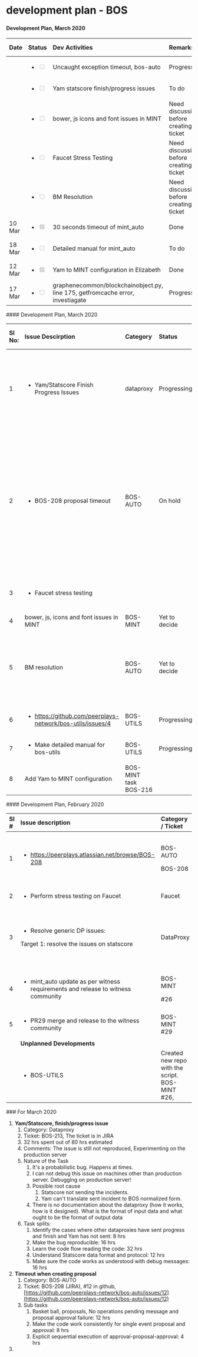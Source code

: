 # development plan - BOS

### 

#### Development Plan, March 2020

<table>
  <thead>
    <tr>
      <th style="text-align:left"><b>Date</b>
      </th>
      <th style="text-align:left">Status</th>
      <th style="text-align:left"><b>Dev Activities</b>
      </th>
      <th style="text-align:left"><b>Remarks</b>
      </th>
      <th style="text-align:left"><b>Github/JIRA issue</b>
      </th>
    </tr>
  </thead>
  <tbody>
    <tr>
      <td style="text-align:left"></td>
      <td style="text-align:left">
        <p></p>
        <ul class="contains-task-list">
          <li class="task-list-item">
            <input type="checkbox" class="task-list-item-checkbox" disabled />
          </li>
        </ul>
      </td>
      <td style="text-align:left">Uncaught exception timeout, bos-auto</td>
      <td style="text-align:left">Progressing</td>
      <td style="text-align:left">bos-auto #12</td>
    </tr>
    <tr>
      <td style="text-align:left"></td>
      <td style="text-align:left">
        <p></p>
        <ul class="contains-task-list">
          <li class="task-list-item">
            <input type="checkbox" class="task-list-item-checkbox" disabled />
          </li>
        </ul>
      </td>
      <td style="text-align:left">Yam statscore finish/progress issues</td>
      <td style="text-align:left">To do</td>
      <td style="text-align:left">BOS-213</td>
    </tr>
    <tr>
      <td style="text-align:left"></td>
      <td style="text-align:left">
        <p></p>
        <ul class="contains-task-list">
          <li class="task-list-item">
            <input type="checkbox" class="task-list-item-checkbox" disabled />
          </li>
        </ul>
      </td>
      <td style="text-align:left">bower, js icons and font issues in MINT</td>
      <td style="text-align:left">Need discussion before creating ticket</td>
      <td style="text-align:left"></td>
    </tr>
    <tr>
      <td style="text-align:left"></td>
      <td style="text-align:left">
        <p></p>
        <ul class="contains-task-list">
          <li class="task-list-item">
            <input type="checkbox" class="task-list-item-checkbox" disabled />
          </li>
        </ul>
      </td>
      <td style="text-align:left">Faucet Stress Testing</td>
      <td style="text-align:left">Need discussion before creating ticket</td>
      <td style="text-align:left"></td>
    </tr>
    <tr>
      <td style="text-align:left"></td>
      <td style="text-align:left">
        <p></p>
        <ul class="contains-task-list">
          <li class="task-list-item">
            <input type="checkbox" class="task-list-item-checkbox" disabled />
          </li>
        </ul>
      </td>
      <td style="text-align:left">BM Resolution</td>
      <td style="text-align:left">Need discussion before creating ticket</td>
      <td style="text-align:left"></td>
    </tr>
    <tr>
      <td style="text-align:left">10 Mar</td>
      <td style="text-align:left">
        <p></p>
        <ul class="contains-task-list">
          <li class="task-list-item">
            <input type="checkbox" class="task-list-item-checkbox" checked disabled
            />
          </li>
        </ul>
      </td>
      <td style="text-align:left">30 seconds timeout of mint_auto</td>
      <td style="text-align:left">Done</td>
      <td style="text-align:left">bos-utils #4</td>
    </tr>
    <tr>
      <td style="text-align:left">18 Mar</td>
      <td style="text-align:left">
        <p></p>
        <ul class="contains-task-list">
          <li class="task-list-item">
            <input type="checkbox" class="task-list-item-checkbox" disabled />
          </li>
        </ul>
      </td>
      <td style="text-align:left">Detailed manual for mint_auto</td>
      <td style="text-align:left">To do</td>
      <td style="text-align:left">bos-utils #6</td>
    </tr>
    <tr>
      <td style="text-align:left">12 Mar</td>
      <td style="text-align:left">
        <p></p>
        <ul class="contains-task-list">
          <li class="task-list-item">
            <input type="checkbox" class="task-list-item-checkbox" checked disabled
            />
          </li>
        </ul>
      </td>
      <td style="text-align:left">Yam to MINT configuration in Elizabeth</td>
      <td style="text-align:left">Done</td>
      <td style="text-align:left">BOS-216</td>
    </tr>
    <tr>
      <td style="text-align:left">17 Mar</td>
      <td style="text-align:left">
        <p></p>
        <ul class="contains-task-list">
          <li class="task-list-item">
            <input type="checkbox" class="task-list-item-checkbox" disabled />
          </li>
        </ul>
      </td>
      <td style="text-align:left">graphenecommon/blockchainobject.py, line 175, getfromcache error, investiagate</td>
      <td
      style="text-align:left">Progressing</td>
        <td style="text-align:left">bos-auto #12</td>
    </tr>
  </tbody>
</table>#### Development Plan, March 2020

<table>
  <thead>
    <tr>
      <th style="text-align:left"><b>Sl No:</b>
      </th>
      <th style="text-align:left"><b>Issue Descirption</b>
      </th>
      <th style="text-align:left"><b>Category</b>
      </th>
      <th style="text-align:left"><b>Status</b>
      </th>
      <th style="text-align:left"><b>Effort in hrs</b>
      </th>
      <th style="text-align:left"><b>Target Date</b>
      </th>
      <th style="text-align:left"><b>Ticket</b>
      </th>
      <th style="text-align:left"><b>Comments</b>
      </th>
    </tr>
  </thead>
  <tbody>
    <tr>
      <td style="text-align:left">1</td>
      <td style="text-align:left">
        <ul>
          <li>Yam/Statscore Finish Progress Issues</li>
        </ul>
      </td>
      <td style="text-align:left">dataproxy</td>
      <td style="text-align:left">Progressing</td>
      <td style="text-align:left">40</td>
      <td style="text-align:left">2020/03/13</td>
      <td style="text-align:left">BOS-213</td>
      <td style="text-align:left">
        <p>The issue is still not reproduced,
          <br />Experimenting on the production server,</p>
        <p>32 hrs spent</p>
      </td>
    </tr>
    <tr>
      <td style="text-align:left">2</td>
      <td style="text-align:left">
        <ul>
          <li>BOS-208 proposal timeout</li>
        </ul>
      </td>
      <td style="text-align:left">BOS-AUTO</td>
      <td style="text-align:left">On hold</td>
      <td style="text-align:left">80</td>
      <td style="text-align:left"></td>
      <td style="text-align:left">
        <p>#12</p>
        <p>BOS-208</p>
      </td>
      <td style="text-align:left">
        <p>It needs a larger understanding of the system.
          <br />The issue takes time to reproduce each time (waiting time). And once the
          issue is noticed, it takes time to clear things in the queue.</p>
        <p>120 hrs spent.</p>
      </td>
    </tr>
    <tr>
      <td style="text-align:left">3</td>
      <td style="text-align:left">
        <ul>
          <li>Faucet stress testing</li>
        </ul>
      </td>
      <td style="text-align:left"></td>
      <td style="text-align:left"></td>
      <td style="text-align:left"></td>
      <td style="text-align:left">2020/03/20</td>
      <td style="text-align:left"></td>
      <td style="text-align:left">Yet to study the system and issues to make an estimate</td>
    </tr>
    <tr>
      <td style="text-align:left">4</td>
      <td style="text-align:left">bower, js, icons and font issues in MINT</td>
      <td style="text-align:left">BOS-MINT</td>
      <td style="text-align:left">Yet to decide</td>
      <td style="text-align:left"></td>
      <td style="text-align:left"></td>
      <td style="text-align:left"></td>
      <td style="text-align:left"></td>
    </tr>
    <tr>
      <td style="text-align:left">5</td>
      <td style="text-align:left">BM resolution</td>
      <td style="text-align:left">BOS-AUTO</td>
      <td style="text-align:left">Yet to decide</td>
      <td style="text-align:left"></td>
      <td style="text-align:left"></td>
      <td style="text-align:left"></td>
      <td style="text-align:left">Test for betting market resolution by placing bets for non-sequential
        betting market ids case.</td>
    </tr>
    <tr>
      <td style="text-align:left">6</td>
      <td style="text-align:left">
        <ul>
          <li><a href="https://github.com/peerplays-network/bos-utils/issues/4">https://github.com/peerplays-network/bos-utils/issues/4</a>
          </li>
        </ul>
      </td>
      <td style="text-align:left">BOS-UTILS</td>
      <td style="text-align:left">Progressing</td>
      <td style="text-align:left">4</td>
      <td style="text-align:left">2020/03/09</td>
      <td style="text-align:left">#4</td>
      <td style="text-align:left">30 Seconds timeout</td>
    </tr>
    <tr>
      <td style="text-align:left">7</td>
      <td style="text-align:left">
        <ul>
          <li>Make detailed manual for bos-utils</li>
        </ul>
      </td>
      <td style="text-align:left">BOS-UTILS</td>
      <td style="text-align:left">Progressing</td>
      <td style="text-align:left">2</td>
      <td style="text-align:left"></td>
      <td style="text-align:left">#6</td>
      <td style="text-align:left"></td>
    </tr>
    <tr>
      <td style="text-align:left">8</td>
      <td style="text-align:left">Add Yam to MINT configuration</td>
      <td style="text-align:left">BOS-MINT task
        <br />BOS-216</td>
      <td style="text-align:left"></td>
      <td style="text-align:left"></td>
      <td style="text-align:left"></td>
      <td style="text-align:left">BOS-216</td>
      <td style="text-align:left"></td>
    </tr>
  </tbody>
</table>#### Development Plan, February 2020

<table>
  <thead>
    <tr>
      <th style="text-align:left"><b>Sl #</b>
      </th>
      <th style="text-align:left"><b>Issue description</b>
      </th>
      <th style="text-align:left"><b>Category / Ticket</b>
      </th>
      <th style="text-align:left"><b>Status</b>
      </th>
      <th style="text-align:left"><b>Development effort</b>
      </th>
      <th style="text-align:left"><b>Target date</b>
      </th>
      <th style="text-align:left"><b>Comments</b>
      </th>
    </tr>
  </thead>
  <tbody>
    <tr>
      <td style="text-align:left">1</td>
      <td style="text-align:left">
        <ul>
          <li><a href="https://peerplays.atlassian.net/browse/BOS-208">https://peerplays.atlassian.net/browse/BOS-208</a>
          </li>
        </ul>
      </td>
      <td style="text-align:left">
        <p>BOS-AUTO</p>
        <p>BOS-208</p>
      </td>
      <td style="text-align:left">On hold</td>
      <td style="text-align:left">20 hrs</td>
      <td style="text-align:left">2020-02-21</td>
      <td style="text-align:left">Need further knowledge of the bos-auto eco system.</td>
    </tr>
    <tr>
      <td style="text-align:left">2</td>
      <td style="text-align:left">
        <ul>
          <li>Perform stress testing on Faucet</li>
        </ul>
      </td>
      <td style="text-align:left">Faucet</td>
      <td style="text-align:left">Open</td>
      <td style="text-align:left">4 hrs</td>
      <td style="text-align:left">2020-02-21</td>
      <td style="text-align:left"></td>
    </tr>
    <tr>
      <td style="text-align:left">3</td>
      <td style="text-align:left">
        <ul>
          <li>Resolve generic DP issues:</li>
        </ul>
        <p>Target 1: resolve the issues on statscore</p>
      </td>
      <td style="text-align:left">DataProxy</td>
      <td style="text-align:left">open</td>
      <td style="text-align:left">16 - 24 hrs</td>
      <td style="text-align:left">2020-02-26</td>
      <td style="text-align:left">The effort might vary based on issues found in statscore specific code</td>
    </tr>
    <tr>
      <td style="text-align:left">4</td>
      <td style="text-align:left">
        <ul>
          <li>mint_auto update as per witness requirements and release to witness community</li>
        </ul>
      </td>
      <td style="text-align:left">
        <p>BOS-MINT
          <br />
        </p>
        <p>#26</p>
      </td>
      <td style="text-align:left">In progress</td>
      <td style="text-align:left"></td>
      <td style="text-align:left"></td>
      <td style="text-align:left"></td>
    </tr>
    <tr>
      <td style="text-align:left">5</td>
      <td style="text-align:left">
        <ul>
          <li>PR29 merge and release to the witness community</li>
        </ul>
      </td>
      <td style="text-align:left">BOS-MINT
        <br />#29</td>
      <td style="text-align:left">In progress</td>
      <td style="text-align:left"></td>
      <td style="text-align:left"></td>
      <td style="text-align:left"></td>
    </tr>
    <tr>
      <td style="text-align:left"></td>
      <td style="text-align:left"><b>Unplanned Developments</b>
      </td>
      <td style="text-align:left"></td>
      <td style="text-align:left"></td>
      <td style="text-align:left"></td>
      <td style="text-align:left"></td>
      <td style="text-align:left"></td>
    </tr>
    <tr>
      <td style="text-align:left"></td>
      <td style="text-align:left">
        <ul>
          <li>BOS-UTILS</li>
        </ul>
      </td>
      <td style="text-align:left">Created new repo with the script.
        <br />BOS-MINT #26,
        <br />
      </td>
      <td style="text-align:left"></td>
      <td style="text-align:left"></td>
      <td style="text-align:left"></td>
      <td style="text-align:left">Second release for betting market conflicts.</td>
    </tr>
  </tbody>
</table>### For March 2020

1. **Yam/Statscore, finish/progress issue**
   1. Category: Dataproxy 
   2. Ticket: BOS-213, The ticket is in JIRA
   3. 32 hrs spent out of 80 hrs estimated
   4. Comments: The issue is still not reproduced, Experimenting on the production server
   5. Nature of the Task
      1. It's a probabilistic bug. Happens at times.
      2. I can not debug this issue on machines other than production server. Debugging on production server!
      3. Possible root cause
         1. Statscore not sending the incidents.
         2. Yam can't translate sent incident to BOS normalized form.
      4. There is no documentation about the dataproxy \(how it works, how is it designed\). What is the format of input data and what ought to be the format of output data
   6. Task splits:
      1. Identify the cases where other dataproxies have sent progress and finish and Yam has not sent: 8 hrs
      2. Make the bug reproducible: 16 hrs
      3. Learn the code flow reading the code: 32 hrs 
      4. Understand Statscore data format and protocol: 12 hrs
      5. Make sure the code works as understood with debug messages: 16 hrs
2. **Timeout when creating proposal**
   1. Category: BOS-AUTO
   2. Ticket: BOS-208 \(JIRA\), \#12 in github, [https://github.com/peerplays-network/bos-auto/issues/12](https://github.com/peerplays-network/bos-auto/issues/12)
   3. Sub tasks
      1. Basket ball, proposals, No operations pending message and proposal approval failure: 12 hrs
      2. Make the code work consistently for single event proposal and approval: 8 hrs
      3. Explicit sequential execution of approval-proposal-approval: 4 hrs
3. 
